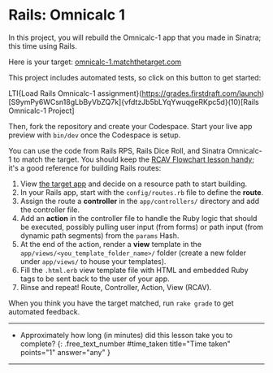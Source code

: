 # Rails: Omnicalc 1

In this project, you will rebuild the Omnicalc-1 app that you made in Sinatra; this time using Rails.

Here is your target: [omnicalc-1.matchthetarget.com](https://omnicalc-1.matchthetarget.com/)

This project includes automated tests, so click on this button to get started:

LTI{Load Rails Omnicalc-1 assignment}(https://grades.firstdraft.com/launch)[S9ymPy6WCsn18gLbByVbZQ7k]{vfdtzJb5bLYqYwuqgeRKpc5d}(10)[Rails Omnicalc-1 Project]

Then, fork the repository and create your Codespace. Start your live app preview with `bin/dev` once the Codespace is setup.

You can use the code from Rails RPS, Rails Dice Roll, and Sinatra Omnicalc-1 to match the target. You should keep the [RCAV Flowchart lesson handy](https://learn.firstdraft.com/lessons/120); it's a good reference for building Rails routes:

1. View [the target app](https://omnicalc-1.matchthetarget.com/) and decide on a resource path to start building.
2. In your Rails app, start with the `config/routes.rb` file to define the **route**.
3. Assign the route a **controller** in the `app/controllers/` directory and add the controller file.
4. Add an **action** in the controller file to handle the Ruby logic that should be executed, possibly pulling user input (from forms) or path input (from dynamic path segments) from the `params` Hash.
5. At the end of the action, render a **view** template in the `app/views/<you_template_folder_name>/` folder (create a new folder under `app/views/` to house your templates).
6. Fill the `.html.erb` view template file with HTML and embedded Ruby tags to be sent back to the user of your app.
7. Rinse and repeat! Route, Controller, Action, View (RCAV). 

When you think you have the target matched, run `rake grade` to get automated feedback.

---

- Approximately how long (in minutes) did this lesson take you to complete?
{: .free_text_number #time_taken title="Time taken" points="1" answer="any" }
	
---
